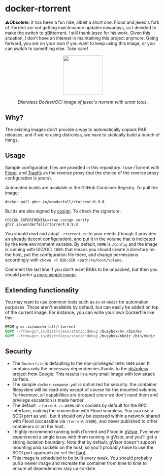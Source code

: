 # docker-rtorrent

⚠️**Obsolete**: it has been a fun ride, albeit a short one. Flood and jesec's fork of rtorrent are not getting maintenance updates nowadays, so I decided to make the switch to qBittorrent. I still thank jesec for his work. Given this situation, I don't have an interest in maintaining this project anymore. Going forward, you are on your own if you want to keep using this image, or you can switch to something else. Take care!

<p align="center"><a target="_blank"><img height="128" src="https://raw.githubusercontent.com/wonderfall/docker-rtorrent/main/.github/assets/docker-rtorrent.png"></a></p>
<p align="center"><i>Distroless Docker/OCI image of jesec's rtorrent with unrar tools.</i></p>

## Why?
The existing images don't provide a way to automatically unpack RAR releases, and if we're using distroless, we have to statically build a bunch of things.

## Usage
Sample configuration files are provided in this repository. I use rTorrent with [Flood](https://github.com/jesec/flood), and [Traefik](https://github.com/traefik/traefik) as the reverse proxy (but the choice of the reverse proxy configuration is yours).

Automated builds are available in the GitHub Container Registry. To pull the image:

```
docker pull ghcr.io/wonderfall/rtorrent:0.9.8
```

Builds are also signed by [cosign](https://github.com/sigstore/cosign). To check the signature:

```
COSIGN_EXPERIMENTAL=true cosign verify ghcr.io/wonderfall/rtorrent:0.9.8
```

You should read and adapt `.rtorrent.rc` to your needs (though it provides an already decent configuration), and put it in the volume that is indicated by the `HOME` environment variable. By default, `HOME` is `/config` and the image is running with UID/GID `1000`: that means you should create a directory on the host, put the configuration file there, and change permissions accordingly with `chown -R UID:GID /path/to/host/volume`.

Comment the last line if you don't want RARs to be unpacked, but then you should prefer [a more simple image](https://github.com/jesec/rtorrent).

## Extending functionality
You may want to use common tools such as `mv` or `mkdir` for automation purposes. Those aren't available by default, but can easily be added on top of the current image. For instance, you can write your own Dockerfile like this:

```Dockerfile
FROM ghcr.io/wonderfall/rtorrent
COPY --from=gcr.io/distroless/static:debug /busybox/mv /bin/mv
COPY --from=gcr.io/distroless/static:debug /busybox/mkdir /bin/mkdir
```

## Security
- The `Dockerfile` is defaulting to the non-privileged `1000:1000` user. It contains only the necessary dependencies thanks to the [distroless](https://github.com/GoogleContainerTools/distroless) project from Google. This results in a very small image with low attack surface.
- The sample `docker-compose.yml` is optimized for security: the container filesystem will be read-only except of course for the mounted volumes. Furthermore, all capabilities are dropped since we don't need them and privilege escalation is made harder.
- The default `.rtorrent.rc` uses unix sockets by default for the RPC interface, making the connection with Flood seamless. You can use a SCGI port as well, but it should only be exposed within a network shared with Flood (accessible via `rtorrent:5000`), and never published to other containers or on the host.
- I highly recommend running both rTorrent and Flood in [gVisor](https://gvisor.dev/). I've never experienced a single issue with them running in gVisor, and you'll get a strong isolation boundary. Note that by default, gVisor doesn't support mounting unix sockets on the host, so you'll probably have to use the SCGI port approach (or set the [flag](https://github.com/google/gvisor/blob/1a7f7a5c9290bdeb4aacaaa20353b017618d8679/runsc/config/flags.go#L80)).
- This image is scheduled to be built every week. You should probably pull a newer image and recreate the container from time to time to ensure all dependencies stay up-to-date.
